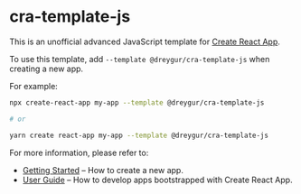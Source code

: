 # cra-template-js

This is an unofficial advanced JavaScript template for [Create React App](https://github.com/facebook/create-react-app).

To use this template, add `--template @dreygur/cra-template-js` when creating a new app.

For example:

```sh
npx create-react-app my-app --template @dreygur/cra-template-js

# or

yarn create react-app my-app --template @dreygur/cra-template-js
```

For more information, please refer to:

- [Getting Started](https://create-react-app.dev/docs/getting-started) – How to create a new app.
- [User Guide](https://create-react-app.dev) – How to develop apps bootstrapped with Create React App.
